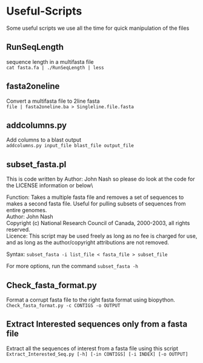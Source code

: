 # Useful-Scripts
Some useful scripts we use all the time for quick manipulation of the files 


## RunSeqLength
sequence length in a multifasta file \
 `cat fasta.fa | ./RunSeqLength | less`
 
## fasta2oneline 
Convert a multifasta file to 2line fasta \
`file | fasta2oneline.ba > Singleline.file.fasta`

## addcolumns.py 
Add columns to a blast output \
 `addcolumns.py input_file blast_file output_file`

## subset_fasta.pl
This is code written by Author: John Nash so please do look at the code for the LICENSE information or below\

Function:  Takes a multiple fasta file and removes a set of sequences to makes a second fasta file.  Useful for pulling subsets of sequences from entire genomes. \
Author: John Nash \
Copyright (c) National Research Council of Canada, 2000-2003, all rights reserved. \
Licence: This script may be used freely as long as no fee is charged for use, and as long as the author/copyright attributions are not removed. 

Syntax:
`subset_fasta -i list_file < fasta_file > subset_file`

For more options, run the command 
`subset_fasta -h`

## Check_fasta_format.py
Format a corrupt fasta file to the right fasta format using biopython. \
`Check_fasta_format.py -c CONTIGS -o OUTPUT`

## Extract Interested sequences only from a fasta file 
Extract all the sequences of interest from a fasta file using this script \
`Extract_Interested_Seq.py [-h] [-in CONTIGS] [-i INDEX] [-o OUTPUT]`







